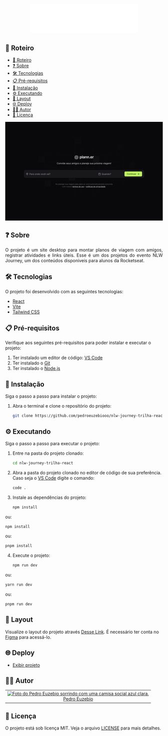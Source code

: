 <h1 align="center">
  <a href="https://nlw-journey-trilha-react.vercel.app">
    <img src="./public/logo.svg" alt="Logo plann.er">
  </a>
</h1>

## 📃 Roteiro

- [📃 Roteiro](#-roteiro)
- [❓ Sobre](#-sobre)
- [🛠️ Tecnologias](#️-tecnologias)
- [📋 Pré-requisitos](#-pré-requisitos)
- [🔧 Instalação](#-instalação)
- [⚙️ Executando](#️-executando)
- [🔖 Layout](#-layout)
- [🌐 Deploy](#-deploy)
- [🧑‍💻 Autor](#-autor)
- [📝 Licença](#-licença)

<p align="center">
  <a href="https://nlw-journey-trilha-react.vercel.app">
    <img src="./.github/preview.png" alt="Preview do projeto versão desktop" />
  </a>
</p>

## ❓ Sobre

<p align="justify">
  O projeto é um site desktop para montar planos de viagem com amigos, registrar atividades e links úteis. Esse é um dos projetos do evento NLW Journey, um dos conteúdos disponíveis para alunos da Rocketseat.
</p>

## 🛠️ Tecnologias

O projeto foi desenvolvido com as seguintes tecnologias:

- [React](https://react.dev)
- [Vite](https://vitejs.dev/)
- [Tailwind CSS](https://tailwindcss.com)

## 📋 Pré-requisitos

Verifique aos seguintes pré-requisitos para poder instalar e executar o projeto:

1. Ter instalado um editor de código: [VS Code](https://code.visualstudio.com/download)
2. Ter instalado o [Git](https://git-scm.com/downloads)
3. Ter instalado o [Node.js](https://nodejs.org/en)

## 🔧 Instalação

Siga o passo a passo para instalar o projeto:

1. Abra o terminal e clone o repositório do projeto:

   ```bash
   git clone https://github.com/pedroeuzebiooo/nlw-journey-trilha-react
   ```

## ⚙️ Executando

Siga o passo a passo para executar o projeto:

1. Entre na pasta do projeto clonado:

   ```bash
   cd nlw-journey-trilha-react
   ```

2. Abra a pasta do projeto clonado no editor de código de sua preferência. Caso seja o [VS Code](https://code.visualstudio.com/download) digite o comando:

   ```bash
   code .
   ```

3. Instale as dependências do projeto:

   ```bash
   npm install
   ```

ou:

```bash
npm install
```

ou:

```bash
pnpm install
```

4. Execute o projeto:

   ```bash
   npm run dev
   ```

ou:

```bash
yarn run dev
```

ou:

```bash
pnpm run dev
```

## 🔖 Layout

Visualize o layout do projeto através <a href="https://www.figma.com/community/file/1392276515495389646/nlw-journey-planejador-de-viagem">Desse Link</a>. É necessário ter conta no <a href="https://figma.com">Figma</a> para acessá-lo.

## 🌐 Deploy

- [Exibir projeto](https://nlw-journey-trilha-react.vercel.app)

## 🧑‍💻 Autor

<table>
  <tr>
    <td align="center">
      <a href="https://github.com/pedroeuzebiooo">
        <img src="https://i.imgur.com/a9F1MXp.jpg" alt="Foto do Pedro Euzebio sorrindo com uma camisa social azul clara." width="100"
        />
        <br />
        Pedro Euzebio
      </a>
    </td>
  </tr>
</table>

## 📝 Licença

O projeto está sob licença MIT. Veja o arquivo [LICENSE](./LICENSE) para mais detalhes.
